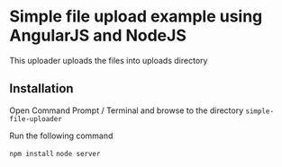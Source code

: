 # Simple file upload example using AngularJS and NodeJS

This uploader uploads the files into uploads directory

## Installation

Open Command Prompt / Terminal and browse to the directory `simple-file-uploader`

Run the following command

`npm install`
`node server`
